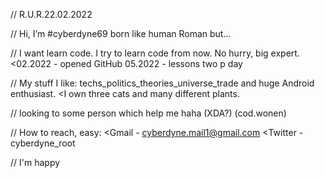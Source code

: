 // R.U.R.22.02.2022

// Hi, I’m #cyberdyne69 born like human Roman but...

// I want learn code. I try to learn code from now. No hurry, big expert.
   <02.2022 - opened GitHub 05.2022 - lessons two p day
     
// My stuff I like: techs_politics_theories_universe_trade and huge Android enthusiast.
    <I own three cats and many different plants. 

// looking to some person which help me haha (XDA?) (cod.wonen)

// How to reach, easy:
    <Gmail - cyberdyne.mail1@gmail.com
    <Twitter - cyberdyne_root

// I'm happy 
    
     



